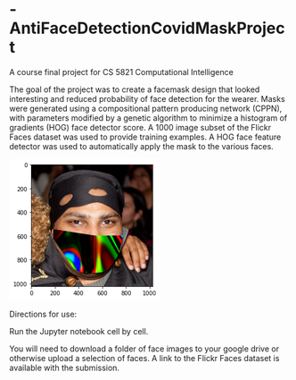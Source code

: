 # -AntiFaceDetectionCovidMaskProject
A course final project for CS 5821 Computational Intelligence

The goal of the project was to create a facemask design that looked interesting and reduced probability of face detection for the wearer. Masks were generated using a compositional pattern producing network (CPPN), with parameters modified by a genetic algorithm to minimize a histogram of gradients (HOG) face detector score. A 1000 image subset of the Flickr Faces dataset was used to provide training examples. A HOG face feature detector was used to automatically apply the mask to the various faces.

![sample masked face](Index4.png)


Directions for use:

Run the Jupyter notebook cell by cell.

You will need to download a folder of face images to your google drive or otherwise upload a selection of faces. A link to the Flickr Faces dataset is available with the submission. 

